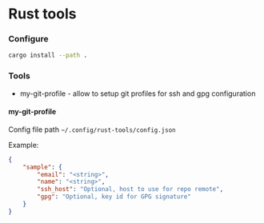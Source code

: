# Rust tools

### Configure

```bash
cargo install --path .
```

### Tools
* my-git-profile - allow to setup git profiles for ssh and gpg configuration

#### my-git-profile
Config file path `~/.config/rust-tools/config.json`

Example:
```json
{
    "sample": {
        "email": "<string>",
        "name": "<string>",
        "ssh_host": "Optional, host to use for repo remote",
        "gpg": "Optional, key id for GPG signature"
    }
}
```
